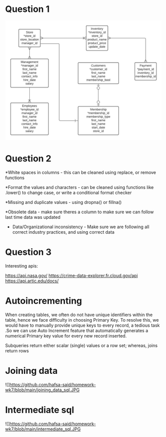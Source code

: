 # Question 1

![](https://github.com/hafsa-said/homework-wk7/blob/main/grocery-erd.jpeg)


# Question 2

*White spaces in columns - this can be cleaned using replace, or remove functions

*Format the values and characters - can be cleaned using functions like .lower() to change case, or write a conditional format checker

*Missing and duplicate values - using dropna() or fillna()

*Obsolete data - make sure theres a column to make sure we can follow last time data was updated

* Data/Organizational inconsistency - Make sure we are following all correct industry practices, and using correct data

# Question 3
Interesting apis:

https://api.nasa.gov/
https://crime-data-explorer.fr.cloud.gov/api
https://api.artic.edu/docs/


# Autoincrementing
When creating tables, we often do not have unique identifiers within the table, hence we face difficulty in choosing Primary Key. To resolve this, we would have to manually provide unique keys to every record, a tedious task .So we can use Auto Increment feature that automatically generates a numerical Primary key value for every new record inserted. 


Subqueries return either scalar (single) values or a row set; whereas, joins return rows

# Joining data
![]https://github.com/hafsa-said/homework-wk7/blob/main/joining_data_sql.JPG

# Intermediate sql
![]https://github.com/hafsa-said/homework-wk7/blob/main/intermediate_sql.JPG


